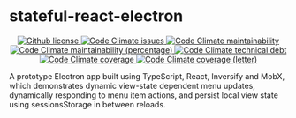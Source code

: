 # stateful-react-electron

<p align="center">
  <!-- License -->
  <a href="./LICENSE">
    <img src="https://img.shields.io/github/license/gfmio/stateful-react-electron.svg" alt="Github license" title="Github license" />
  </a>
  <!-- Code Climate -->
  <a href="https://codeclimate.com/github/gfmio/stateful-react-electron/issues">
    <img src="https://img.shields.io/codeclimate/issues/gfmio/stateful-react-electron.svg" alt="Code Climate issues" title="Code Climate issues" />
  </a>
  <a href="https://codeclimate.com/github/gfmio/stateful-react-electron/maintainability">
    <img src="https://img.shields.io/codeclimate/maintainability/gfmio/stateful-react-electron.svg" alt="Code Climate maintainability" title="Code Climate maintainability" />
  </a>
  <a href="https://codeclimate.com/github/gfmio/stateful-react-electron/maintainability">
    <img src="https://img.shields.io/codeclimate/maintainability-percentage/gfmio/stateful-react-electron.svg" alt="Code Climate maintainability (percentage)" title="Code Climate maintainability (percentage)" />
  </a>
  <a href="https://codeclimate.com/github/gfmio/stateful-react-electron">
    <img src="https://img.shields.io/codeclimate/tech-debt/gfmio/stateful-react-electron.svg" alt="Code Climate technical debt" title="Code Climate technical debt" />
  </a>
  <a href="https://codeclimate.com/github/gfmio/stateful-react-electron">
    <img src="https://img.shields.io/codeclimate/coverage/gfmio/stateful-react-electron.svg" alt="Code Climate coverage" title="Code Climate coverage" />
  </a>
  <a href="https://codeclimate.com/github/gfmio/stateful-react-electron">
    <img src="https://img.shields.io/codeclimate/coverage-letter/gfmio/stateful-react-electron.svg" alt="Code Climate coverage (letter)" title="Code Climate coverage (letter)" />
  </a>
</p>

A prototype Electron app built using TypeScript, React, Inversify and MobX, which demonstrates dynamic view-state dependent menu updates, dynamically responding to menu item actions, and persist local view state using sessionsStorage in between reloads.
